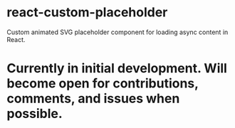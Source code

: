 # react-custom-placeholder
Custom animated SVG placeholder component for loading async content in React.

# Currently in initial development. Will become open for contributions, comments, and issues when possible.
